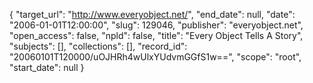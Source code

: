 {
  "target_url": "http://www.everyobject.net/", 
  "end_date": null, 
  "date": "2006-01-01T12:00:00", 
  "slug": 129046, 
  "publisher": "everyobject.net", 
  "open_access": false, 
  "npld": false, 
  "title": "Every Object Tells A Story", 
  "subjects": [], 
  "collections": [], 
  "record_id": "20060101T120000/uOJHRh4wUlxYUdvmGGfS1w==", 
  "scope": "root", 
  "start_date": null
}

